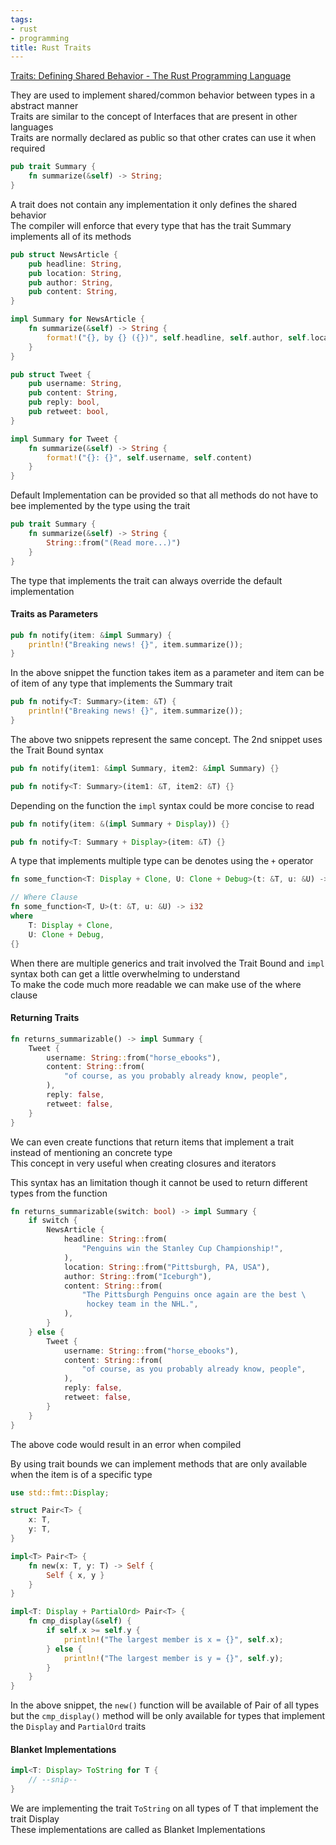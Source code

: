 ```yaml
---
tags:
- rust
- programming
title: Rust Traits
---
```


[Traits: Defining Shared Behavior - The Rust Programming Language](https://doc.rust-lang.org/stable/book/ch10-02-traits.html)

They are used to implement shared/common behavior between types in a abstract manner  
Traits are similar to the concept of Interfaces that are present in other languages  
Traits are normally declared as public so that other crates can use it when required

```rust
pub trait Summary {
    fn summarize(&self) -> String;
}
```

A trait does not contain any implementation it only defines the shared behavior  
The compiler will enforce that every type that has the trait Summary implements all of its methods 

```rust
pub struct NewsArticle {
    pub headline: String,
    pub location: String,
    pub author: String,
    pub content: String,
}

impl Summary for NewsArticle {
    fn summarize(&self) -> String {
        format!("{}, by {} ({})", self.headline, self.author, self.location)
    }
}

pub struct Tweet {
    pub username: String,
    pub content: String,
    pub reply: bool,
    pub retweet: bool,
}

impl Summary for Tweet {
    fn summarize(&self) -> String {
        format!("{}: {}", self.username, self.content)
    }
}
```

Default Implementation can be provided so that all methods do not have to bee implemented by the type using the trait

```rust
pub trait Summary {
    fn summarize(&self) -> String {
        String::from("(Read more...)")
    }
}
```

The type that implements the trait can always override the default implementation

#### Traits as Parameters

```rust
pub fn notify(item: &impl Summary) {
    println!("Breaking news! {}", item.summarize());
}
```

In the above snippet the function takes item as a parameter and item can be of item of any type that implements the Summary trait

```rust
pub fn notify<T: Summary>(item: &T) {
    println!("Breaking news! {}", item.summarize());
}
```

The above two snippets represent the same concept. The 2nd snippet uses the Trait Bound syntax  

```rust
pub fn notify(item1: &impl Summary, item2: &impl Summary) {}

pub fn notify<T: Summary>(item1: &T, item2: &T) {}
```

Depending on the function the `impl` syntax could be more concise to read

```rust
pub fn notify(item: &(impl Summary + Display)) {}

pub fn notify<T: Summary + Display>(item: &T) {}
```

A type that implements multiple type can be denotes using the `+` operator

```rust
fn some_function<T: Display + Clone, U: Clone + Debug>(t: &T, u: &U) -> i32 {}

// Where Clause
fn some_function<T, U>(t: &T, u: &U) -> i32
where
    T: Display + Clone,
    U: Clone + Debug,
{}
```

When there are multiple generics and trait involved the Trait Bound and `impl` syntax both can get a little overwhelming to understand  
To make the code much more readable we can make use of the where clause

#### Returning Traits

```rust
fn returns_summarizable() -> impl Summary {
    Tweet {
        username: String::from("horse_ebooks"),
        content: String::from(
            "of course, as you probably already know, people",
        ),
        reply: false,
        retweet: false,
    }
}
```

We can even create functions that return items that implement a trait instead of mentioning an concrete type  
This concept in very useful when creating closures and iterators

This syntax has an limitation though it cannot be used to return different types from the function

```rust
fn returns_summarizable(switch: bool) -> impl Summary {
    if switch {
        NewsArticle {
            headline: String::from(
                "Penguins win the Stanley Cup Championship!",
            ),
            location: String::from("Pittsburgh, PA, USA"),
            author: String::from("Iceburgh"),
            content: String::from(
                "The Pittsburgh Penguins once again are the best \
                 hockey team in the NHL.",
            ),
        }
    } else {
        Tweet {
            username: String::from("horse_ebooks"),
            content: String::from(
                "of course, as you probably already know, people",
            ),
            reply: false,
            retweet: false,
        }
    }
}
```

The above code would result in an error when compiled

By using trait bounds we can implement methods that are only available when the item is of a specific type

```rust
use std::fmt::Display;

struct Pair<T> {
    x: T,
    y: T,
}

impl<T> Pair<T> {
    fn new(x: T, y: T) -> Self {
        Self { x, y }
    }
}

impl<T: Display + PartialOrd> Pair<T> {
    fn cmp_display(&self) {
        if self.x >= self.y {
            println!("The largest member is x = {}", self.x);
        } else {
            println!("The largest member is y = {}", self.y);
        }
    }
}
```

In the above snippet, the `new()` function will be available of Pair of all types but the `cmp_display()` method will be only available for types that implement the `Display` and `PartialOrd` traits

#### Blanket Implementations

```rust
impl<T: Display> ToString for T {
    // --snip--
}
```

We are implementing the trait `ToString` on all types of T that implement the trait Display  
These implementations are called as Blanket Implementations